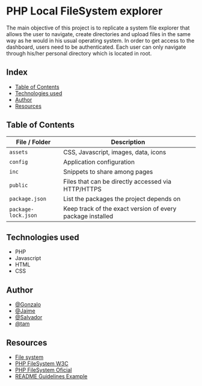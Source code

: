 # PHP Local FileSystem explorer

The main objective of this project is to replicate a system file explorer that allows the user to navigate, create directories and upload files in the same way as he would in his usual operating system. In order to get access to the dashboard, users need to be authenticated. Each user can only navigate through his/her personal directory which is located in root.

## Index

- [Table of Contents](#table-of-contents)
- [Technologies used](#technologies-used)
- [Author](#author)
- [Resources](#resources)

## Table of Contents

| File / Folder       | Description                                                |
| ------------------- | ---------------------------------------------------------- |
| `assets`            | CSS, Javascript, images, data, icons                       |
| `config`            | Application configuration                                  |
| `inc`               | Snippets to share among pages                              |
| `public`            | Files that can be directly accessed via HTTP/HTTPS         |
| `package.json`      | List the packages the project depends on                   |
| `package-lock.json` | Keep track of the exact version of every package installed |

## Technologies used

- PHP
- Javascript
- HTML
- CSS

## Author

- [@Gonzalo](https://github.com/gonzalogarahuetes)
- [@Jaime](https://github.com/jaimealcalde)
- [@Salvador]()
- [@tam](https://github.com/tamtran2885)

## Resources

- [File system](https://es.wikipedia.org/wiki/Administrador_de_archivos)
- [PHP FileSystem W3C](https://www.w3schools.com/php/php_ref_filesystem.asp)
- [PHP FileSystem Oficial](https://www.php.net/manual/es/book.filesystem.php)
- [README Guidelines Example](https://gist.github.com/PurpleBooth/109311bb0361f32d87a2)
